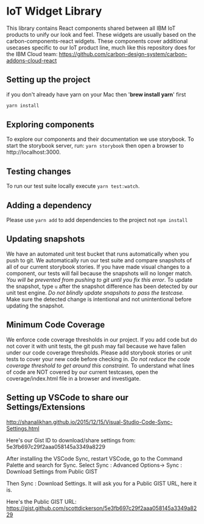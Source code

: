 # IoT Widget Library

This library contains React components shared between all IBM IoT products to unify our look and feel. These widgets are usually based on the carbon-components-react widgets. These components cover additional usecases specific to our IoT product line, much like this repository does for the IBM Cloud team: <https://github.com/carbon-design-system/carbon-addons-cloud-react>

## Setting up the project

if you don't already have yarn on your Mac then '**brew install yarn**' first

```bash
yarn install
```

## Exploring components

To explore our components and their documentation we use storybook. To start the storybook server, run: `yarn storybook` then open a browser to http://localhost:3000.

## Testing changes

To run our test suite locally execute `yarn test:watch`.

## Adding a dependency

Please use `yarn add` to add dependencies to the project not `npm install`

## Updating snapshots

We have an automated unit test bucket that runs automatically when you push to git. We automatically run our test suite and compare snapshots of all of our current storybook stories.
If you have made visual changes to a component, our tests will fail because the snapshots will no longer match. _You will be prevented from pushing to git until you fix this error_.
To update the snapshot, type `u` after the snapshot difference has been detected by our unit test engine.
_Do not blindly update snapshots to pass the testcase._ Make sure the detected change is intentional and not unintentional before updating the snapshot.

## Minimum Code Coverage

We enforce code coverage thresholds in our project. If you add code but do not cover it with unit tests, the git push may fail because we have fallen under our code coverage thresholds. Please add storybook stories or unit tests to cover your new code before checking in. _Do not reduce the code coverage threshold to get around this constraint._
To understand what lines of code are NOT covered by our current testcases, open the coverage/index.html file in a browser and investigate.

## Setting up VSCode to share our Settings/Extensions

<http://shanalikhan.github.io/2015/12/15/Visual-Studio-Code-Sync-Settings.html>

Here's our Gist ID to download/share settings from:
5e3fb697c29f2aaa058145a3349a8229

After installing the VSCode Sync, restart VSCode, go to the Command Palette
and search for Sync. Select Sync : Advanced Options-> Sync : Download Settings from Public GIST

Then Sync : Download Settings. It will ask you for a Public GIST URL, here it is.

Here's the Public GIST URL:
<https://gist.github.com/scottdickerson/5e3fb697c29f2aaa058145a3349a8229>
